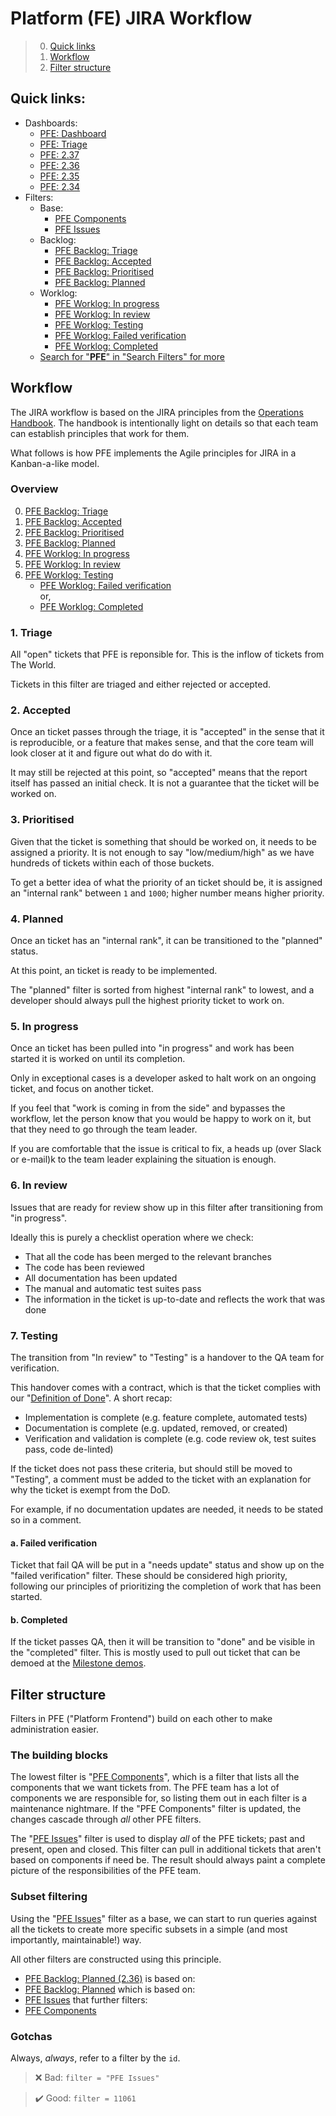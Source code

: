# Platform (FE) JIRA Workflow

> 0. [Quick links](#quick-links)
> 0. [Workflow](#workflow)
> 0. [Filter structure](#filter-structure)

## Quick links:

-   Dashboards:
    -   [PFE: Dashboard](https://jira.dhis2.org/secure/Dashboard.jspa?selectPageId=10505)
    -   [PFE: Triage](https://jira.dhis2.org/secure/Dashboard.jspa?selectPageId=11125)
    -   [PFE: 2.37](https://jira.dhis2.org/secure/Dashboard.jspa?selectPageId=11123)
    -   [PFE: 2.36](https://jira.dhis2.org/secure/Dashboard.jspa?selectPageId=11124)
    -   [PFE: 2.35](https://jira.dhis2.org/secure/Dashboard.jspa?selectPageId=11126)
    -   [PFE: 2.34](https://jira.dhis2.org/secure/Dashboard.jspa?selectPageId=11127)
-   Filters:
    -   Base:
        -   [PFE Components](https://jira.dhis2.org/issues/?filter=10841)
        -   [PFE Issues](https://jira.dhis2.org/issues/?filter=11061)
    -   Backlog:
        -   [PFE Backlog: Triage](https://jira.dhis2.org/issues/?filter=11058)
        -   [PFE Backlog: Accepted](https://jira.dhis2.org/issues/?filter=11057)
        -   [PFE Backlog: Prioritised](https://jira.dhis2.org/issues/?filter=11028)
        -   [PFE Backlog: Planned](https://jira.dhis2.org/issues/?filter=11202)
    -   Worklog:
        -   [PFE Worklog: In progress](https://jira.dhis2.org/issues/?filter=11839)
        -   [PFE Worklog: In review](https://jira.dhis2.org/issues/?filter=11840)
        -   [PFE Worklog: Testing](https://jira.dhis2.org/issues/?filter=12037)
        -   [PFE Worklog: Failed verification](https://jira.dhis2.org/issues/?filter=11408)
        -   [PFE Worklog: Completed](https://jira.dhis2.org/issues/?filter=12038)
    -   [Search for "**PFE**" in "Search Filters" for more](https://jira.dhis2.org/secure/ManageFilters.jspa?filterView=search)

## Workflow

The JIRA workflow is based on the JIRA principles from the [Operations
Handbook](https://github.com/dhis2/operations-handbook/#jira). The
handbook is intentionally light on details so that each team can
establish principles that work for them.

What follows is how PFE implements the Agile principles for JIRA in a
Kanban-a-like model.

### Overview

0.  [PFE Backlog: Triage](https://jira.dhis2.org/issues/?filter=11058)
0.  [PFE Backlog: Accepted](https://jira.dhis2.org/issues/?filter=11057)
0.  [PFE Backlog: Prioritised](https://jira.dhis2.org/issues/?filter=11028)
0.  [PFE Backlog: Planned](https://jira.dhis2.org/issues/?filter=11202)
0.  [PFE Worklog: In progress](https://jira.dhis2.org/issues/?filter=11839)
0.  [PFE Worklog: In review](https://jira.dhis2.org/issues/?filter=11840)
0.  [PFE Worklog: Testing](https://jira.dhis2.org/issues/?filter=12037)
    -   [PFE Worklog: Failed verification](https://jira.dhis2.org/issues/?filter=11408) \
        or,
    -   [PFE Worklog: Completed](https://jira.dhis2.org/issues/?filter=12038)

### 1. Triage

All "open" tickets that PFE is reponsible for. This is the inflow of
tickets from The World.

Tickets in this filter are triaged and either rejected or accepted.

### 2. Accepted

Once an ticket passes through the triage, it is "accepted" in the sense
that it is reproducible, or a feature that makes sense, and that the
core team will look closer at it and figure out what do do with it.

It may still be rejected at this point, so "accepted" means that the
report itself has passed an initial check. It is not a guarantee that
the ticket will be worked on.

### 3. Prioritised

Given that the ticket is something that should be worked on, it needs to
be assigned a priority. It is not enough to say "low/medium/high" as we
have hundreds of tickets within each of those buckets.

To get a better idea of what the priority of an ticket should be, it is
assigned an "internal rank" between `1` and `1000`; higher number means higher
priority.

### 4. Planned

Once an ticket has an "internal rank", it can be transitioned to the
"planned" status.

At this point, an ticket is ready to be implemented.

The "planned" filter is sorted from highest "internal rank" to lowest,
and a developer should always pull the highest priority ticket to work
on.

### 5. In progress

Once an ticket has been pulled into "in progress" and work has been
started it is worked on until its completion. 

Only in exceptional cases is a developer asked to halt work on an
ongoing ticket, and focus on another ticket.

If you feel that "work is coming in from the side" and bypasses the
workflow, let the person know that you would be happy to work on it, but
that they need to go through the team leader.

If you are comfortable that the issue is critical to fix, a heads up
(over Slack or e-mail)k to the team leader explaining the situation is
enough.

### 6. In review

Issues that are ready for review show up in this filter after
transitioning from "in progress".

Ideally this is purely a checklist operation where we check:

-   That all the code has been merged to the relevant branches
-   The code has been reviewed
-   All documentation has been updated
-   The manual and automatic test suites pass
-   The information in the ticket is up-to-date and reflects the work
    that was done

### 7. Testing

The transition from "In review" to "Testing" is a handover to the QA
team for verification.

This handover comes with a contract, which is that the ticket complies
with our "[Definition of Done](https://github.com/dhis2/operations-handbook/#definition-of-done)". A short recap:

-   Implementation is complete (e.g. feature complete, automated tests)
-   Documentation is complete (e.g. updated, removed, or created)
-   Verification and validation is complete (e.g. code review ok, test
    suites pass, code de-linted)

If the ticket does not pass these criteria, but should still be moved to
"Testing", a comment must be added to the ticket with an explanation for
why the ticket is exempt from the DoD.

For example, if no documentation updates are needed, it needs to be
stated so in a comment.

#### a. Failed verification

Ticket that fail QA will be put in a "needs update" status and show up
on the "failed verification" filter. These should be considered high
priority, following our principles of prioritizing the completion of
work that has been started.

#### b. Completed

If the ticket passes QA, then it will be transition to "done" and be
visible in the "completed" filter. This is mostly used to pull out
ticket that can be demoed at the [Milestone
demos](https://github.com/dhis2/operations-handbook/#demos).

## Filter structure

Filters in PFE ("Platform Frontend") build on each other to make
administration easier.

### The building blocks

The lowest filter is "[PFE
Components](https://jira.dhis2.org/issues/?filter=10841)", which is a
filter that lists all the components that we want tickets from. The PFE
team has a lot of components we are responsible for, so listing them out
in each filter is a maintenance nightmare. If the "PFE Components"
filter is updated, the changes cascade through _all_ other PFE filters.

The "[PFE Issues](https://jira.dhis2.org/issues/?filter=11061)" filter
is used to display _all_ of the PFE tickets; past and present, open and
closed. This filter can pull in additional tickets that aren't based on
components if need be. The result should always paint a complete picture
of the responsibilities of the PFE team.

### Subset filtering

Using the "[PFE Issues](https://jira.dhis2.org/issues/?filter=11061)"
filter as a base, we can start to run queries against all the tickets to
create more specific subsets in a simple (and most importantly,
maintainable!) way.

All other filters are constructed using this principle.

-   [PFE Backlog: Planned (2.36)](https://jira.dhis2.org/issues/?filter=12025) is based on:
-   [PFE Backlog: Planned](https://jira.dhis2.org/issues/?filter=11202) which is based on:
-   [PFE Issues](https://jira.dhis2.org/issues/?filter=11061) that further filters:
-   [PFE Components](https://jira.dhis2.org/issues/?filter=10841)

### Gotchas

Always, _always_, refer to a filter by the `id`.

> :x: Bad:
> ```filter = "PFE Issues"```

> :heavy_check_mark: Good:
> ```filter = 11061```

